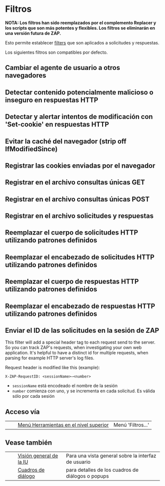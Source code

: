 # Filtros #

**NOTA: Los filtros han sido reemplazados por el complemento Replacer y los scripts que son más potentes y flexibles.
Los filtros se eliminarán en una versión futura de ZAP.**

Esto permite establecer [filters][] que son aplicados a solicitudes y respuestas.

Los siguientes filtros son compatibles por defecto.

## Cambiar el agente de usuario a otros navegadores ##

## Detectar contenido potencialmente malicioso o inseguro en respuestas HTTP ##

## Detectar y alertar intentos de modificación con 'Set-cookie' en respuestas HTTP ##

## Evitar la caché del navegador (strip off IfModifiedSince) ##

## Registrar las cookies enviadas por el navegador ##

## Registrar en el archivo consultas únicas GET ##

## Registrar en el archivo consultas únicas POST ##

## Registrar en el archivo solicitudes y respuestas ##

## Reemplazar el cuerpo de solicitudes HTTP utilizando patrones definidos ##

## Reemplazar el encabezado de solicitudes HTTP utilizando patrones definidos ##

## Reemplazar el cuerpo de respuestas HTTP utilizando patrones definidos ##

## Reemplazar el encabezado de respuestas HTTP utilizando patrones definidos ##

## Enviar el ID de las solicitudes en la sesión de ZAP ##

This filter will add a special header tag to each request send to the server. So you can track ZAP's requests, when investigating your own web application. It's helpful to have a distinct id for multiple requests, when parsing for example HTTP server's log files.

Request header is modified like this (example):

``````````
X-ZAP-RequestID: <sessionName>–<number>
``````````

 *  `sessionName` está encodeado el nombre de la sesión
 *  `number` comienza con uno, y se incrementa en cada solicitud. Es válida sólo por cada sesión

## Acceso vía ##

<table> 
 <tbody>
  <tr>
   <td>&nbsp;&nbsp;&nbsp;&nbsp;</td>
   <td> <a href="HelpUiTlmenuTools" rel="nofollow">Men&uacute; Herramientas en el nivel superior</a></td>
   <td>Men&uacute; 'Filtros...'</td>
  </tr> 
 </tbody>
</table>

## Vease también ##

<table> 
 <tbody>
  <tr>
   <td>&nbsp;&nbsp;&nbsp;&nbsp;</td>
   <td> <a href="HelpUiOverview" rel="nofollow">Visi&oacute;n general de la IU</a></td>
   <td>Para una vista general sobre la interfaz de usuario</td>
  </tr> 
  <tr>
   <td>&nbsp;&nbsp;&nbsp;&nbsp;</td>
   <td> <a href="HelpUiDialogsDialogs" rel="nofollow">Cuadros de di&aacute;logo</a></td>
   <td>para detalles de los cuadros de di&aacute;logos o popups </td>
  </tr> 
 </tbody>
</table>


[filters]: HelpStartConceptsFilters